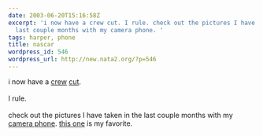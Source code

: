 ```yaml
---
date: 2003-06-20T15:16:58Z
excerpt: 'i now have a crew cut. I rule. check out the pictures I have taken in the
  last couple months with my camera phone. '
tags: harper, phone
title: nascar
wordpress_id: 546
wordpress_url: http://new.nata2.org/?p=546
---
```


i now have a <a href="http://nata2.info/pictures/harper/me/725857283_0.jpg">crew</a> <a href="http://nata2.info/pictures/harper/me/725870339_330.jpg">cut</a>. <br/><br/>I rule. <br/><br/>check out the pictures I have taken in the last couple months with my <a href="http://nata2.info/?path=pictures%2Fmisc%2Fphone_camera">camera phone</a>. <a href="http://nata2.info/?path=pictures%2Fmisc%2Fphone_camera&amp;img=227342850.jpg">this one</a> is my favorite. 

